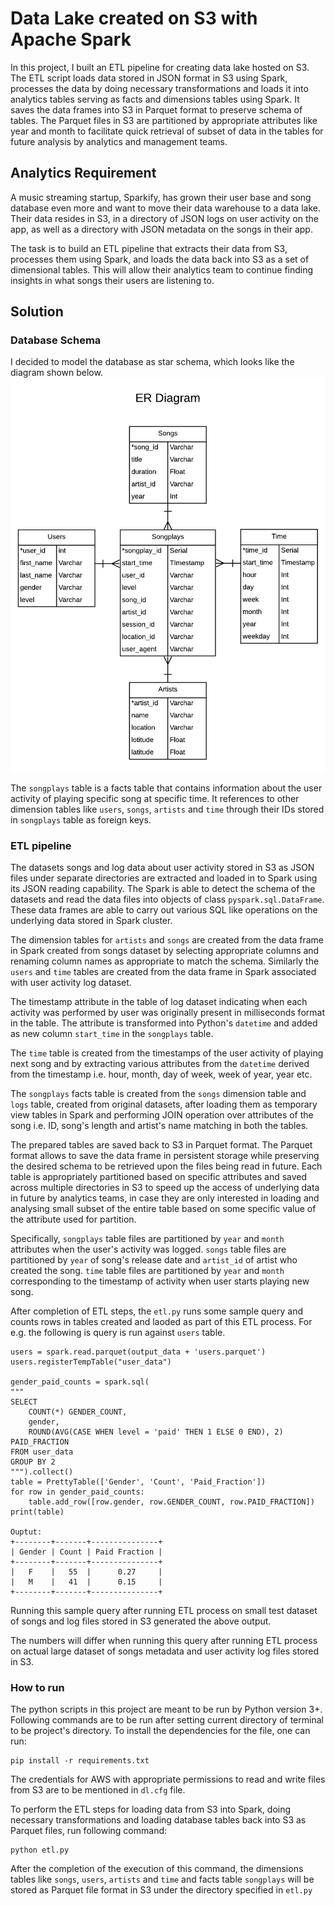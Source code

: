 # Data Lake created on S3 with Apache Spark
In this project, I built an ETL pipeline for creating data lake hosted on S3. The ETL script loads data stored in JSON format in S3 using Spark, processes the data by doing necessary transformations and loads it into analytics tables serving as facts and dimensions tables using Spark. It saves the data frames into S3 in Parquet format to preserve schema of tables. The Parquet files in S3 are partitioned by appropriate attributes like year and month to facilitate quick retrieval of subset of data in the tables for future analysis by analytics and management teams.

## Analytics Requirement
A music streaming startup, Sparkify, has grown their user base and song database even more and want to move their data warehouse to a data lake. Their data resides in S3, in a directory of JSON logs on user activity on the app, as well as a directory with JSON metadata on the songs in their app.

The task is to build an ETL pipeline that extracts their data from S3, processes them using Spark, and loads the data back into S3 as a set of dimensional tables. This will allow their analytics team to continue finding insights in what songs their users are listening to.

## Solution
### Database Schema
I decided to model the database as star schema, which looks like the diagram shown below.
![ER Diagram of Database Schema](song_plays_database_ERD.png)

The `songplays` table is a facts table that contains information about the user activity of playing specific song at specific time. It references to other dimension tables like `users`, `songs`, `artists` and `time` through their IDs stored in `songplays` table as foreign keys.

### ETL pipeline
The datasets songs and log data about user activity stored in S3 as JSON files under separate directories are extracted and loaded in to Spark using its JSON reading capability. The Spark is  able to detect the schema of the datasets and read the data files into objects of class `pyspark.sql.DataFrame`. These data frames are able to carry out various SQL like operations on the underlying data stored in Spark cluster.

The dimension tables for `artists` and `songs` are created from the data frame in Spark created from songs dataset by selecting appropriate columns and renaming column names as appropriate to match the schema. Similarly the `users` and `time` tables are created from the data frame in Spark associated with user activity log dataset.

The timestamp attribute in the table of log dataset indicating when each activity was performed by user was originally present in milliseconds format in the table. The attribute is transformed into Python's `datetime` and added as new column `start_time` in the `songplays` table.

The `time` table is created from the timestamps of the user activity of playing next song and by extracting various attributes from the `datetime` derived from the timestamp i.e. hour, month, day of week, week of year, year etc.

The `songplays` facts table is created from the `songs` dimension table and `logs` table, created from original datasets, after loading them as temporary view tables in Spark and performing JOIN operation over attributes of the song i.e. ID, song's length and artist's name matching in both the tables. 

The prepared tables are saved back to S3 in Parquet format. The Parquet format allows to save the data frame in persistent storage while preserving the desired schema to be retrieved upon the files being read in future. Each table is appropriately partitioned based on specific attributes and saved across multiple directories in S3 to speed up the access of underlying data in future by analytics teams, in case they are only interested in loading and analysing small subset of the entire table based on some specific value of the attribute used for partition. 

Specifically, `songplays` table files are partitioned by `year` and `month` attributes when the user's activity was logged. `songs` table files are partitioned by `year` of song's release date and `artist_id` of artist who created the song. `time` table files are partitioned by `year` and `month` corresponding to the timestamp of activity when user starts playing new song.
 
After completion of ETL steps, the `etl.py` runs some sample query and counts rows in tables created and laoded as part of this ETL process. For e.g. the following is query is run against `users` table.
    
    users = spark.read.parquet(output_data + 'users.parquet')    
    users.registerTempTable("user_data")

    gender_paid_counts = spark.sql(
    """
    SELECT 
        COUNT(*) GENDER_COUNT,
        gender, 
        ROUND(AVG(CASE WHEN level = 'paid' THEN 1 ELSE 0 END), 2) PAID_FRACTION
    FROM user_data
    GROUP BY 2
    """).collect()
    table = PrettyTable(['Gender', 'Count', 'Paid_Fraction'])
    for row in gender_paid_counts:
        table.add_row([row.gender, row.GENDER_COUNT, row.PAID_FRACTION])
    print(table)
    
    Ouptut:
    +--------+-------+---------------+
    | Gender | Count | Paid Fraction |
    +--------+-------+---------------+
    |   F    |   55  |      0.27     |
    |   M    |   41  |      0.15     |
    +--------+-------+---------------+
    

Running this sample query after running ETL process on small test dataset of songs and log files stored in S3 generated the above output.
    
The numbers will differ when running this query after running ETL process on actual large dataset of songs metadata and user activity log files stored in S3.

### How to run
The python scripts in this project are meant to be run by Python version 3+. Following commands are to be run after setting current directory of terminal to be project's directory.
To install the dependencies for the file, one can run:

    pip install -r requirements.txt

The credentials for AWS with appropriate permissions to read and write files from S3 are to be mentioned in `dl.cfg` file.

To perform the ETL steps for loading data from S3 into Spark, doing necessary transformations and loading database tables back into S3 as Parquet files, run following command:

    python etl.py
After the completion of the execution of this command, the dimensions tables like `songs`, `users`, `artists` and `time` and facts table `songplays` will be stored as Parquet file format in S3 under the directory specified in `etl.py`